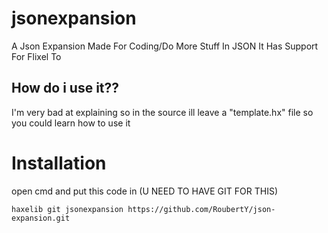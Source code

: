 # jsonexpansion
A Json Expansion Made For Coding/Do More Stuff In JSON
It Has Support For Flixel To

## How do i use it??

I'm very bad at explaining 
so in the source ill leave a "template.hx" file so you could learn
how to use it

# Installation

open cmd and put this code in (U NEED TO HAVE GIT FOR THIS)

``
haxelib git jsonexpansion https://github.com/RoubertY/json-expansion.git
``
